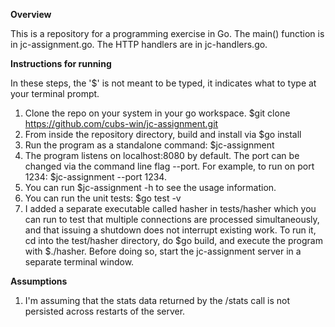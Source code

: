 **Overview**

This is a repository for a programming exercise in Go. The main() function is in
jc-assignment.go. The HTTP handlers are in jc-handlers.go.  

**Instructions for running**

In these steps, the '$' is not meant to be typed, it indicates what to type at
your terminal prompt.

1. Clone the repo on your system in your go workspace. $git clone https://github.com/cubs-win/jc-assignment.git
2. From inside the repository directory, build and install via $go install
3. Run the program as a standalone command: $jc-assignment
4. The program listens on localhost:8080 by default. The port can be changed
   via the command line flag --port.
   For example, to run on port 1234: $jc-assignment --port 1234.
5. You can run $jc-assignment -h to see the usage information.
6. You can run the unit tests: $go test -v
7. I added a separate executable called hasher in tests/hasher which
   you can run to test that multiple connections are processed simultaneously,
   and that issuing a shutdown does not interrupt existing work.
   To run it, cd into the test/hasher directory, do $go build, and
   execute the program with $./hasher. Before doing so, start the 
   jc-assignment server in a separate terminal window.

**Assumptions**
1. I'm assuming that the stats data returned by the /stats call is
   not persisted across restarts of the server.


